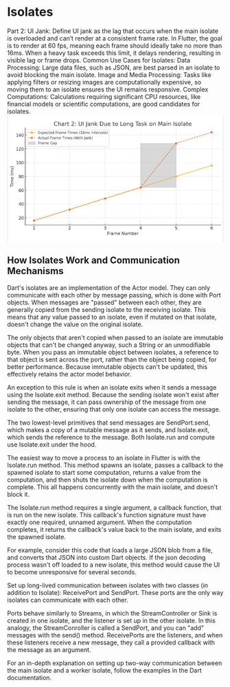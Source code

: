 # Isolates
Part 2:
UI Jank:
Define UI jank as the lag that occurs when the main isolate is overloaded and can’t render at a consistent frame rate. In Flutter, the goal is to render at 60 fps, meaning each frame should ideally take no more than 16ms.
When a heavy task exceeds this limit, it delays rendering, resulting in visible lag or frame drops.
Common Use Cases for Isolates:
Data Processing: Large data files, such as JSON, are best parsed in an isolate to avoid blocking the main isolate.
Image and Media Processing: Tasks like applying filters or resizing images are computationally expensive, so moving them to an isolate ensures the UI remains responsive.
Complex Computations: Calculations requiring significant CPU resources, like financial models or scientific computations, are good candidates for isolates.
![image](https://github.com/JasonY0329/Isolates/blob/main/graphs/UI%20Jank.png)


## How Isolates Work and Communication Mechanisms


Dart's isolates are an implementation of the Actor model. They can only communicate with each other by message passing, which is done with Port objects. When messages are "passed" between each other, they are generally copied from the sending isolate to the receiving isolate. This means that any value passed to an isolate, even if mutated on that isolate, doesn't change the value on the original isolate.

The only objects that aren't copied when passed to an isolate are immutable objects that can't be changed anyway, such a String or an unmodifiable byte. When you pass an immutable object between isolates, a reference to that object is sent across the port, rather than the object being copied, for better performance. Because immutable objects can't be updated, this effectively retains the actor model behavior.

An exception to this rule is when an isolate exits when it sends a message using the Isolate.exit method. Because the sending isolate won't exist after sending the message, it can pass ownership of the message from one isolate to the other, ensuring that only one isolate can access the message.

The two lowest-level primitives that send messages are SendPort.send, which makes a copy of a mutable message as it sends, and Isolate.exit, which sends the reference to the message. Both Isolate.run and compute use Isolate.exit under the hood.

The easiest way to move a process to an isolate in Flutter is with the Isolate.run method. This method spawns an isolate, passes a callback to the spawned isolate to start some computation, returns a value from the computation, and then shuts the isolate down when the computation is complete. This all happens concurrently with the main isolate, and doesn't block it.

The Isolate.run method requires a single argument, a callback function, that is run on the new isolate. This callback's function signature must have exactly one required, unnamed argument. When the computation completes, it returns the callback's value back to the main isolate, and exits the spawned isolate.

For example, consider this code that loads a large JSON blob from a file, and converts that JSON into custom Dart objects. If the json decoding process wasn't off loaded to a new isolate, this method would cause the UI to become unresponsive for several seconds.


Set up long-lived communication between isolates with two classes (in addition to Isolate): ReceivePort and SendPort. These ports are the only way isolates can communicate with each other.

Ports behave similarly to Streams, in which the StreamController or Sink is created in one isolate, and the listener is set up in the other isolate. In this analogy, the StreamConroller is called a SendPort, and you can "add" messages with the send() method. ReceivePorts are the listeners, and when these listeners receive a new message, they call a provided callback with the message as an argument.

For an in-depth explanation on setting up two-way communication between the main isolate and a worker isolate, follow the examples in the Dart documentation.
